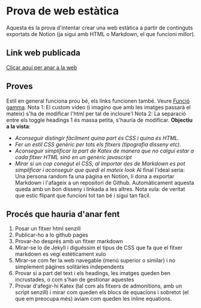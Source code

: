 # Prova de web estàtica
Aquesta és la prova d'intentar crear una web estàtica a partir de continguts exportats de Notion (ja sigui amb HTML o Markdown, el que funcioni millor).
## Link web publicada
[Clicar aquí per anar a la web](https://mapaor4.github.io/prova_static_website/nav.html)
## Proves
Estil en general funciona prou bé, els links funcionen també. Veure [Funció gamma](https://mapaor4.github.io/prova_static_website/funcio_gamma.html).
Nota 1: El custom vídeo (i imagino que amb les imatges passarà el mateix) s'ha de modificar l'html per tal de incloure'l
Nota 2: La separació entre els toggle headings 1 és massa petita, s'hauria de modificar.
**Objectiu a la vista**: 
- *Aconseguir distingir fàcilment quina part és CSS i quina és HTML.*
- *Fer un estil CSS genèric per tots els fitxers (tipografia disseny etc).*
- *Aconseguir simplificar la part de Katex de manera que no calgui estar a cada fitxer HTML sinó en un genèric javascript*
- *Mirar si un cop conegut el CSS, al importar des de Markdown es pot simplificar i aconseguir que quedi el mateix look*
Al final l'ideal seria: Una persona random fa una pàgina en Notion, li dona a exportar Markdown i l'afageix a un repositori de Github. Automàticament aquesta queda amb un bon disseny i linkada a les altres.
Nota xula: de veritat que estic flipant que funcioni tot tan bé i sigui tan fàcil.
## Procés que hauria d'anar fent
1. Posar un fitxer html senzill
2. Publicar-ho a lo github pages
3. Provar-ho després amb un fitxer markdown
4. Mirar-se lo de Jekyll i diguéssim el tipus de CSS que fa que el fitxer markdown es vegi estèticament xulo
5. Mirar-se com fer la web navegable (menú superior o similar) i no simplement pàgines solitàries independents
6. Provar si a part del text i els headings, les imatges queden ben incrustades, o com s'han de gestionar aquestes
7. Provar d'afegir-hi Katex (tal com als fitxers de admonitions, amb un script senzill) i mirar com queden els blocs de equacions i sobretot (el que em preocupa més) aviam com queden les inline equations.

